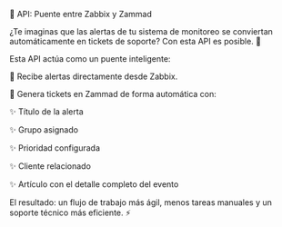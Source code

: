 🚨 API: Puente entre Zabbix y Zammad

¿Te imaginas que las alertas de tu sistema de monitoreo se conviertan automáticamente en tickets de soporte?
Con esta API es posible. 🎉

Esta API actúa como un puente inteligente:

📡 Recibe alertas directamente desde Zabbix.

📝 Genera tickets en Zammad de forma automática con:

✨ Título de la alerta

✨ Grupo asignado

✨ Prioridad configurada

✨ Cliente relacionado

✨ Artículo con el detalle completo del evento

El resultado: un flujo de trabajo más ágil, menos tareas manuales y un soporte técnico más eficiente. ⚡
